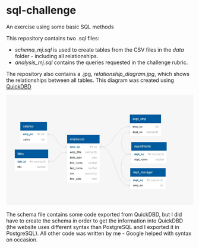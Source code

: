 # sql-challenge
An exercise using some basic SQL methods

This repository contains two .sql files:
 - *schema_mj.sql* is used to create tables from the CSV files in the _data_ folder - including all relationships.
 - *analysis_mj.sql* contains the queries requested in the challenge rubric.

The repository also contains a .jpg, *relationship_diagram.jpg*, which shows the relationships between all tables. This diagram was created using [QuickDBD](https://app.quickdatabasediagrams.com/#/)

![relationship diagram](relationship_diagram.jpg)

The schema file contains some code exported from QuickDBD, but I did have to create the schema in order to get the information into QuickDBD (the website uses different syntax than PostgreSQL and I exported it in PostgreSQL).
All other code was written by me - Google helped with syntax on occasion.
